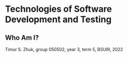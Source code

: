 # Technologies of Software Development and Testing

## Who Am I?

Timur S. Zhuk, group 050502, year 3, term 5, BSUIR, 2022
